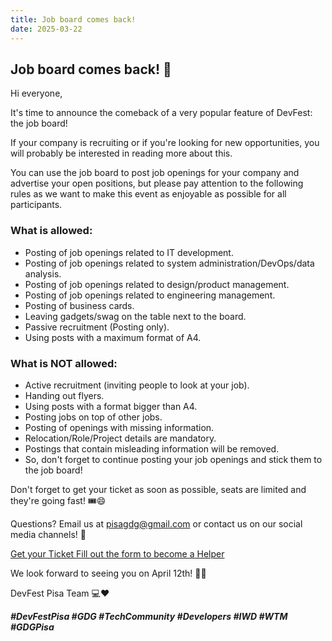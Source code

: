 ```yaml
---
title: Job board comes back!
date: 2025-03-22
---
```


## Job board comes back! 📜
Hi everyone,

It's time to announce the comeback of a very popular feature of DevFest: the job board!

If your company is recruiting or if you're looking for new opportunities, you will probably be interested in reading more about this.

You can use the job board to post job openings for your company and advertise your open positions, but please pay attention to the following rules as we want to make this event as enjoyable as possible for all participants.

### What is allowed:

* Posting of job openings related to IT development.
* Posting of job openings related to system administration/DevOps/data analysis.
* Posting of job openings related to design/product management.
* Posting of job openings related to engineering management.
* Posting of business cards.
* Leaving gadgets/swag on the table next to the board.
* Passive recruitment (Posting only).
* Using posts with a maximum format of A4.


### What is NOT allowed:

* Active recruitment (inviting people to look at your job).
* Handing out flyers.
* Using posts with a format bigger than A4.
* Posting jobs on top of other jobs.
* Posting of openings with missing information.
* Relocation/Role/Project details are mandatory.
* Postings that contain misleading information will be removed.
* So, don't forget to continue posting your job openings and stick them to the job board!


Don't forget to get your ticket as soon as possible, seats are limited and they're going fast! 🎟️😄

Questions? Email us at pisagdg@gmail.com or contact us on our social media channels! 📱

<a role="button" class="large width-fit margin-auto" target="_blank" href="https://www.eventbrite.it/e/gdg-devfest-pisa-2025-tickets-1205952308819">
    Get your Ticket
</a>

<a role="button" class="large width-fit margin-auto"  target="_blank" href="https://docs.google.com/forms/d/1y8G12HFY7EVc8LsF-1S24z5Wqeqiare4qaPgXwSwTDU/preview">
    Fill out the form to become a Helper
</a>

We look forward to seeing you on April 12th! 📅🎊

DevFest Pisa Team 💻❤️

***#DevFestPisa #GDG #TechCommunity #Developers #IWD #WTM #GDGPisa***